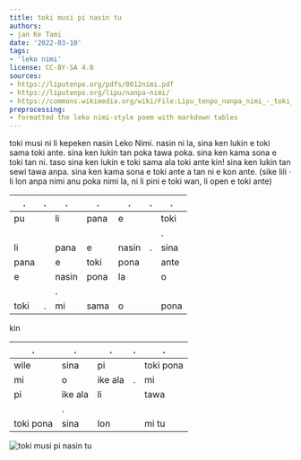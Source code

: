 ```yaml
---
title: toki musi pi nasin tu
authors:
- jan Ke Tami
date: '2022-03-10'
tags:
- 'leko nimi'
license: CC-BY-SA 4.0
sources:
- https://liputenpo.org/pdfs/0012nimi.pdf
- https://liputenpo.org/lipu/nanpa-nimi/
- https://commons.wikimedia.org/wiki/File:Lipu_tenpo_nanpa_nimi_-_toki_musi_pi_nasin_tu.png
preprocessing:
- formatted the leko nimi-style poem with markdown tables
---
```


toki musi ni li kepeken nasin Leko Nimi. nasin ni la, sina ken lukin e toki sama toki ante. sina ken lukin tan poka tawa poka. sina ken kama sona e toki tan ni. taso sina ken lukin e toki sama ala toki ante kin! sina ken lukin tan sewi tawa anpa. sina ken kama sona e toki ante a tan ni e kon ante. (sike lili · li lon anpa nimi anu poka nimi la, ni li pini e toki wan, li open e toki ante)

.|.|.|.|.|.|.
-|-|-|-|-|-|-
pu||li|pana|e||toki
|||||||.
li||pana|e|nasin|.|sina
pana||e|toki|pona||ante
e||nasin|pona|la||o
|||.
toki|.|mi|sama|o||pona

kin

.|.|.|.|.
-|-|-|-|-
wile|sina|pi||toki pona
mi|o|ike ala|.|mi
pi|ike ala|li||tawa
||.
toki pona|sina|lon||mi tu

![toki musi pi nasin tu](https://upload.wikimedia.org/wikipedia/commons/5/5a/Lipu_tenpo_nanpa_nimi_-_toki_musi_pi_nasin_tu.png)